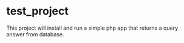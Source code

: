 # test_project
This project will install and run a simple php app that returns a query answer from database.
